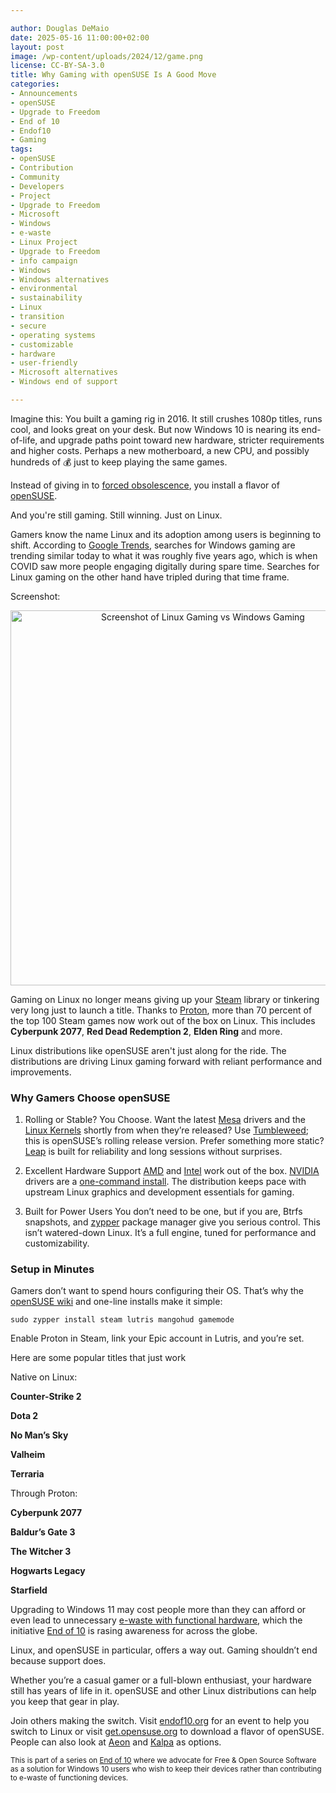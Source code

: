 ```yaml
---

author: Douglas DeMaio
date: 2025-05-16 11:00:00+02:00
layout: post
image: /wp-content/uploads/2024/12/game.png
license: CC-BY-SA-3.0
title: Why Gaming with openSUSE Is A Good Move
categories:
- Announcements
- openSUSE
- Upgrade to Freedom
- End of 10
- Endof10
- Gaming
tags:
- openSUSE
- Contribution
- Community
- Developers
- Project
- Upgrade to Freedom
- Microsoft
- Windows
- e-waste
- Linux Project
- Upgrade to Freedom 
- info campaign
- Windows
- Windows alternatives
- environmental 
- sustainability
- Linux 
- transition
- secure 
- operating systems 
- customizable 
- hardware
- user-friendly 
- Microsoft alternatives
- Windows end of support

---
```


Imagine this: You built a gaming rig in 2016. It still crushes 1080p titles, runs cool, and looks great on your desk. But now Windows 10 is nearing its end-of-life, and upgrade paths point toward new hardware, stricter requirements and higher costs. Perhaps a new motherboard, a new CPU, and possibly hundreds of 💰 just to keep playing the same games.

Instead of giving in to [forced obsolescence](https://en.wikipedia.org/wiki/Planned_obsolescence), you install a flavor of [openSUSE](https://get.opensuse.org/).

And you're still gaming. Still winning. Just on Linux.

Gamers know the name Linux and its adoption among users is beginning to shift. According to [Google Trends](https://trends.google.com/), searches for Windows gaming are trending similar today to what it was roughly five years ago, which is when COVID saw more people engaging digitally during spare time. Searches for Linux gaming on the other hand have tripled during that time frame.

Screenshot:
<p align="center">
  <img src="https://news.opensuse.org/wp-content/uploads/2025/05/trend.png" alt="Screenshot of Linux Gaming vs Windows Gaming" width="600">
</p>

Gaming on Linux no longer means giving up your [Steam](https://store.steampowered.com/) library or tinkering very long just to launch a title. Thanks to [Proton](https://github.com/ValveSoftware/Proton), more than 70 percent of the top 100 Steam games now work out of the box on Linux. This includes **Cyberpunk 2077**, **Red Dead Redemption 2**, **Elden Ring** and more.

Linux distributions like openSUSE aren't just along for the ride. The distributions are driving Linux gaming forward with reliant performance and improvements.

### Why Gamers Choose openSUSE

1. Rolling or Stable? You Choose.
Want the latest [Mesa](https://www.mesa3d.org/) drivers and the [Linux Kernels](https://www.kernel.org/) shortly from when they’re released? Use [Tumbleweed](https://get.opensuse.org/tumbleweed/); this is openSUSE’s rolling release version. Prefer something more static? [Leap](https://get.opensuse.org/leap/) is built for reliability and long sessions without surprises.

2. Excellent Hardware Support
[AMD](https://www.amd.com) and [Intel](https://www.intel.com/) work out of the box. [NVIDIA](https://www.nvidia.com) drivers are a [one-command install](https://news.opensuse.org/2025/01/16/gaming-on-linux-how-os-stacks-up/). The distribution keeps pace with upstream Linux graphics and development essentials for gaming.

3. Built for Power Users
You don’t need to be one, but if you are, Btrfs snapshots, and [zypper](https://en.opensuse.org/SDB:Zypper_usage) package manager give you serious control. This isn’t watered-down Linux. It’s a full engine, tuned for performance and customizability.

### Setup in Minutes

Gamers don’t want to spend hours configuring their OS. That’s why the [openSUSE wiki](https://en.opensuse.org/) and one-line installs make it simple:

`sudo zypper install steam lutris mangohud gamemode`

Enable Proton in Steam, link your Epic account in Lutris, and you’re set. 


Here are some popular titles that just work

Native on Linux:

**Counter-Strike 2**

**Dota 2**

**No Man’s Sky**

**Valheim**

**Terraria**

Through Proton:

**Cyberpunk 2077**

**Baldur’s Gate 3**

**The Witcher 3**

**Hogwarts Legacy**

**Starfield**


Upgrading to Windows 11 may cost people more than they can afford or even lead to unnecessary [e-waste with functional hardware](https://news.opensuse.org/2025/04/14/replace-windows-not-your-device/), which the initiative [End of 10](https://endof10.org/) is rasing awareness for across the globe. 

Linux, and openSUSE in particular, offers a way out. Gaming shouldn’t end because support does. 

Whether you’re a casual gamer or a full-blown enthusiast, your hardware still has years of life in it. openSUSE and other Linux distributions can help you keep that gear in play.

Join others making the switch. Visit [endof10.org](https://endof10.org/)  for an event to help you switch to Linux or visit [get.opensuse.org](https://get.opensuse.org/) to download a flavor of openSUSE. People can also look at [Aeon](https://aeondesktop.github.io/) and [Kalpa](https://kalpadesktop.org/) as options.

<small> This is part of a series on [End of 10](https://news.opensuse.org/category/upgrade-to-freedom) where we advocate for Free & Open Source Software as a solution for Windows 10 users who wish to keep their devices rather than contributing to e-waste of functioning devices.</small>

<meta name="openSUSE, Open Source, development, Windows 10 end of support, Linux transition, Upgrade to Freedom campaign, Linux distributions, e-waste reduction, hardware sustainability, Ubuntu, Fedora, AlmaLinux, Debian, environmental benefits, secure operating systems, customizable Linux, Joanna Murzyn, KDE Akademy, electronic waste, open source, Linux alternatives, computer longevity, user-friendly Linux, live tutorials, ISO installation, Leap, Tumbleweed, Aeon, Kalpa, Slowroll, Linux gaming, Linux for developers, End of 10" content="HTML,CSS,XML,JavaScript">
